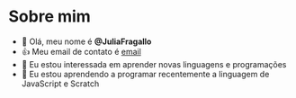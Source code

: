  # Sobre mim
- 👋 Olá, meu nome é **@JuliaFragallo**
- 👍 Meu email de contato é [email](julia.tomadon@escola.pr.gov.br)
- 👀 Eu estou interessada em aprender novas linguagens e programações
- 🌱 Eu estou aprendendo a programar recentemente a linguagem de JavaScript e Scratch
